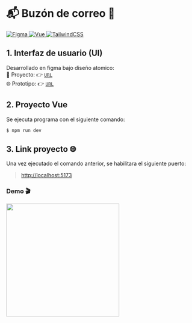 # 📬 Buzón de correo 📧
<p>
  <a href="https://www.figma.com/" target="_blank">
    <img
      src="https://img.shields.io/badge/-gray?style=flat&logo=figma&logoColor=white&label=Figma&labelColor=ff6c37"
      alt="Figma"
    />
  </a>
  <a href="https://vuejs.org/" target="_blank">
    <img
      src="https://img.shields.io/badge/v3.2.41-gray?style=flat&logo=vue.js&logoColor=white&label=Vue&labelColor=42b883"
      alt="Vue"
    />
  </a>
  <a href="https://tailwindcss.com/" target="_blank">
    <img
      src="https://img.shields.io/badge/v3.1.8-gray?style=flat&logo=tailwindcss&logoColor=white&label=TailwindCSS&labelColor=06b6d4"
      alt="TailwindCSS"
    />
  </a>
</p>

## 1. Interfaz de usuario (UI) 
Desarrollado en figma bajo diseño atomico:  
📱 Proyecto: 👉 [`URL`](https://www.figma.com/community/file/1175079925335508354)  
🌐 Prototipo: 👉 [`URL`](https://www.figma.com/proto/hyFQkPOD5WQyb79dLmZFKI/mailbox?node-id=29%3A1709&scaling=scale-down&page-id=0%3A1&starting-point-node-id=29%3A1709)

## 2. Proyecto Vue
Se ejecuta programa con el siguiente comando:
```bash
$ npm run dev
```

## 3. Link proyecto 🌐
Una vez ejecutado el comando anterior, se habilitara el siguiente puerto:  
>[http://localhost:5173](http://localhost:5173)


### Demo 🎬
<img width="300" src="./demo/demo.mobile.gif"/>

